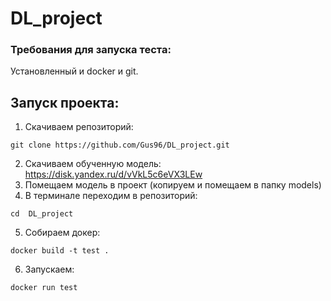 # DL_project
### Требования для запуска теста:
Установленный и docker и git.
## Запуск проекта:
1. Скачиваем репозиторий:
```
git clone https://github.com/Gus96/DL_project.git
```
2. Скачиваем обученную модель: https://disk.yandex.ru/d/vVkL5c6eVX3LEw
3. Помещаем модель в проект (копируем и помещаем в папку models)
4. В терминале переходим в репозиторий:
```
cd  DL_project
```
5. Собираем докер:
```
docker build -t test .
```
6. Запускаем:
```
docker run test
```
